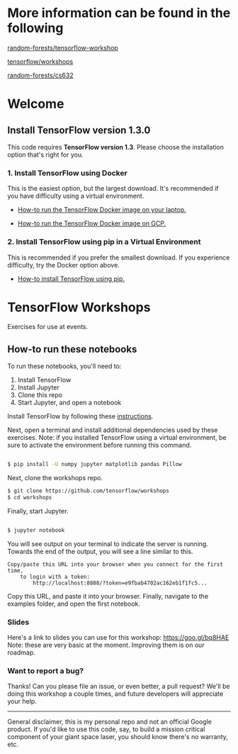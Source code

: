 # More information can be found in the following

[random-forests/tensorflow-workshop](https://github.com/random-forests/tensorflow-workshop)

[tensorflow/workshops](https://github.com/tensorflow/workshops)

[random-forests/cs632](https://github.com/random-forests/cs632)

# Welcome

##  Install TensorFlow version 1.3.0

This code requires **TensorFlow version 1.3**. Please choose the installation option that's right for you.

### 1. Install TensorFlow using Docker

This is the easiest option, but the largest download. It's recommended if you have difficulty using a virtual environment. 

* [How-to run the TensorFlow Docker image on your laptop.](setup/install-docker-local.md)

* [How-to run the TensorFlow Docker image on GCP.](setup/install-docker-cloud.md)

### 2. Install TensorFlow using pip in a Virtual Environment

This is recommended if you prefer the smallest download. If you experience difficulty, try the Docker option above.

* [How-to install TensorFlow using pip.](setup/install-pip.md)



# TensorFlow Workshops

Exercises for use at events. 

## How-to run these notebooks

To run these notebooks, you'll need to:
1. Install TensorFlow
2. Install Jupyter
3. Clone this repo
4. Start Jupyter, and open a notebook

Install TensorFlow by following these [instructions](https://www.tensorflow.org/install/). 

Next, open a terminal and install additional dependencies used by these exercises. Note: if you installed TensorFlow using a virtual environment, be sure to activate the environment before running this command.


```sh 

$ pip install -U numpy jupyter matplotlib pandas Pillow

```

Next, clone the workshops repo.

```sh
$ git clone https://github.com/tensorflow/workshops
$ cd workshops
```

Finally, start Jupyter.

```sh

$ jupyter notebook

```

You will see output on your terminal to indicate the server is running. Towards the end of the output, you will see a line similar to this.

```
Copy/paste this URL into your browser when you connect for the first time,
    to login with a token:
        http://localhost:8888/?token=e9fbab4702ac162eb1f1fc5...
```

Copy this URL, and paste it into your browser. Finally, navigate to the examples folder, and open the first notebook.

### Slides
Here's a link to slides you can use for this workshop: https://goo.gl/bq8HAE Note: these are very basic at the moment. Improving them is on our roadmap.






### Want to report a bug?

Thanks! Can you please file an issue, or even better, a pull request? We'll be doing this workshop a couple times, and future developers will appreciate your help.

- - -
General disclaimer, this is my personal repo and not an official Google product. If you'd like to use this code, say, to build a mission critical component of your giant space laser, you should know there's no warranty, etc.
